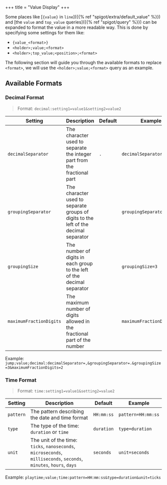 +++
title = "Value Display"
+++

Some places like [`{value}` in `line`]({{% ref "spigot/extra/default_value" %}}) and [the `value` and `top_value` queries]({{% ref "spigot/query" %}}) can be expanded to format the value in a more readable way. This is done by specifying some settings for them like:

- `{value_<format>}`
- `<holder>;value;<format>`
- `<holder>;top_value;<position>;<format>`

The following section will guide you through the available formats to replace `<format>`, we will use the `<holder>;value;<format>` query as an example.

## Available Formats

### Decimal Format

> Format: `decimal:setting1=value1&setting2=value2`

| Setting | Description | Default | Example |
| --- | --- | --- | --- |
| `decimalSeparator` | The character used to separate the integer part from the fractional part | `.` | `decimalSeparator=.` |
| `groupingSeparator` | The character used to separate groups of digits to the left of the decimal separator | | `groupingSeparator=,` |
| `groupingSize` | The number of digits in each group to the left of the decimal separator | | `groupingSize=3` |
| `maximumFractionDigits` | The maximum number of digits allowed in the fractional part of the number | | `maximumFractionDigits=2` |

Example: `jump;value;decimal:decimalSeparator=,&groupingSeparator=.&groupingSize=3&maximumFractionDigits=2`

### Time Format

> Format: `time:setting1=value1&setting2=value2`

| Setting | Description | Default | Example |
| --- | --- | --- | --- |
| `pattern` | The pattern describing the date and time format | `HH:mm:ss` | `pattern=HH:mm:ss` |
| `type` | The type of the time: `duration` or `time` | `duration` | `type=duration` |
| `unit` | The unit of the time: `ticks`, `nanoseconds`, `microseconds`, `milliseconds`, `seconds`, `minutes`, `hours`, `days` | `seconds` | `unit=seconds` |

Example: `playtime;value;time:pattern=HH:mm:ss&type=duration&unit=ticks`
